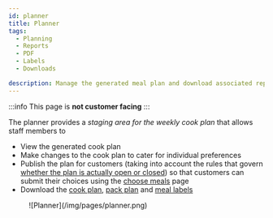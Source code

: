 ```yaml
---
id: planner
title: Planner
tags:
  - Planning
  - Reports
  - PDF
  - Labels
  - Downloads

description: Manage the generated meal plan and download associated reports and CSVs
---
```


:::info
This page is **not customer facing**
:::

The planner provides a _staging area for the weekly cook plan_ that allows staff members to

- View the generated cook plan
- Make changes to the cook plan to cater for individual preferences
- Publish the plan for customers (taking into account the rules that govern [whether the plan is actually open or closed](../Faq/is-the-plan-open-or-closed.md)) so that customers can submit their choices using the [choose meals](../Pages/choose-meals.md) page
- Download the [cook plan](../Features/data-downloads.md#cook-plan), [pack plan](../Features/data-downloads.md#pack-plan) and [meal labels](../Features/data-downloads.md#meal-label-data)

<figure>
![Planner](/img/pages/planner.png)
</figure>
